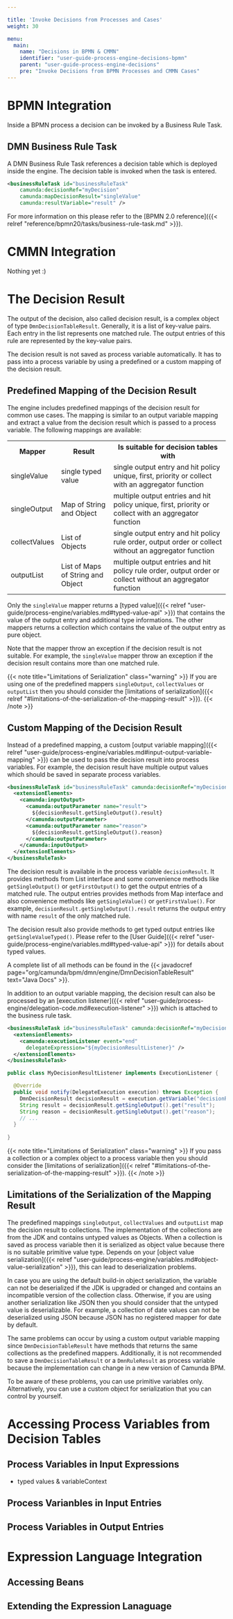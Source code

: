 ```yaml
---

title: 'Invoke Decisions from Processes and Cases'
weight: 30

menu:
  main:
    name: "Decisions in BPMN & CMMN"
    identifier: "user-guide-process-engine-decisions-bpmn"
    parent: "user-guide-process-engine-decisions"
    pre: "Invoke Decisions from BPMN Processes and CMMN Cases"
---
```



# BPMN Integration

Inside a BPMN process a decision can be invoked by a Business Rule Task.

## DMN Business Rule Task

A DMN Business Rule Task references a decision table which is deployed inside the engine. The decision table is invoked when the task is entered. 

```xml
<businessRuleTask id="businessRuleTask"
    camunda:decisionRef="myDecision"
    camunda:mapDecisionResult="singleValue"
    camunda:resultVariable="result" />
```

For more information on this please refer to the [BPMN 2.0 reference]({{< relref "reference/bpmn20/tasks/business-rule-task.md" >}}).

# CMMN Integration

Nothing yet :)

# The Decision Result

The output of the decision, also called decision result, is a complex object of type `DmnDecisionTableResult`. Generally, it is a list of key-value pairs. Each entry in the list represents one matched rule. The output entries of this rule are represented by the key-value pairs.

The decision result is not saved as process variable automatically. It has to pass into a process variable by using a predefined or a custom mapping of the decision result.

## Predefined Mapping of the Decision Result

The engine includes predefined mappings of the decision result for common use cases. The mapping is similar to an output variable mapping and extract a value from the decision result which is passed to a process variable. The following mappings are available:

<table class="table table-striped">
  <tr>
    <th>Mapper</th>
    <th>Result</th>
    <th>Is suitable for decision tables with</th>
  </tr>
  <tr>
    <td>singleValue</td>
    <td>single typed value</td>
    <td>single output entry and hit policy unique, first, priority or collect with an aggregator function</td>
  </tr>
  <tr>
    <td>singleOutput</td>
    <td>Map of String and Object</td>
    <td>multiple output entries and hit policy unique, first, priority or collect with an aggregator function</td>
  </tr>
  <tr>
    <td>collectValues</td>
    <td>List of Objects</td>
    <td>single output entry and hit policy rule order, output order or collect without an aggregator function</td>
  </tr>
  <tr>
    <td>outputList</td>
    <td>List of Maps of String and Object</td>
    <td>multiple output entries and hit policy rule order, output order or collect without an aggregator function</td>
  </tr>
</table>

Only the `singleValue` mapper returns a [typed value]({{< relref "user-guide/process-engine/variables.md#typed-value-api" >}}) that contains the value of the output entry and additional type informations. The other mappers returns a collection which contains the value of the output entry as pure object.

Note that the mapper throw an exception if the decision result is not suitable. For example, the `singleValue` mapper throw an exception if the decision result contains more than one matched rule.

{{< note title="Limitations of Serialization" class="warning" >}}
If you are using one of the predefined mappers `singleOutput`, `collectValues` or `outputList` then you should consider the [limitations of serialization]({{< relref "#limitations-of-the-serialization-of-the-mapping-result" >}}).
{{< /note >}}

## Custom Mapping of the Decision Result

Instead of a predefined mapping, a custom [output variable mapping]({{< relref "user-guide/process-engine/variables.md#input-output-variable-mapping" >}}) can be used to pass the decision result into process variables. For example, the decision result have multiple output values which should be saved in separate process variables. 

```xml
<businessRuleTask id="businessRuleTask" camunda:decisionRef="myDecision">
  <extensionElements>
    <camunda:inputOutput>
      <camunda:outputParameter name="result">
        ${decisionResult.getSingleOutput().result}
      </camunda:outputParameter>
      <camunda:outputParameter name="reason">
        ${decisionResult.getSingleOutput().reason}
      </camunda:outputParameter>
    </camunda:inputOutput>
  </extensionElements>
</businessRuleTask>
```

The decision result is available in the process variable `decisionResult`. It provides methods from List interface and some convenience methods like `getSingleOutput()` or `getFirstOutput()` to get the output entries of a matched rule. The output entries provides methods from Map interface and also convenience methods like `getSingleValue()` or `getFirstValue()`. For example, `decisionResult.getSingleOutput().result` returns the output entry with name `result` of the only matched rule.

The decision result also provide methods to get typed output entries like `getSingleValueTyped()`. Please refer to the [User Guide]({{< relref "user-guide/process-engine/variables.md#typed-value-api" >}}) for details about typed values. 

A complete list of all methods can be found in the {{< javadocref page="org/camunda/bpm/dmn/engine/DmnDecisionTableResult" text="Java Docs" >}}.


In addition to an output variable mapping, the decision result can also be processed by an [execution listener]({{< relref "user-guide/process-engine/delegation-code.md#execution-listener" >}}) which is attached to the business rule task.

```xml
<businessRuleTask id="businessRuleTask" camunda:decisionRef="myDecision">
  <extensionElements>
    <camunda:executionListener event="end"
      delegateExpression="${myDecisionResultListener}" />
  </extensionElements>
</businessRuleTask>
```

```java
public class MyDecisionResultListener implements ExecutionListener {

  @Override
  public void notify(DelegateExecution execution) throws Exception {
    DmnDecisionResult decisionResult = execution.getVariable("decisionResult");
    String result = decisionResult.getSingleOutput().get("result");
    String reason = decisionResult.getSingleOutput().get("reason");
    // ...
  }
  
}
```

{{< note title="Limitations of Serialization" class="warning" >}}
If you pass a collection or a complex object to a process variable then you should consider the [limitations of serialization]({{< relref "#limitations-of-the-serialization-of-the-mapping-result" >}}).
{{< /note >}}

## Limitations of the Serialization of the Mapping Result

The predefined mappings `singleOutput`, `collectValues` and `outputList` map the decision result to collections. The implementation of the collections are from the JDK and contains untyped values as Objects. When a collection is saved as process variable then it is serialized as object value because there is no suitable primitive value type. Depends on your [object value serialization]({{< relref "user-guide/process-engine/variables.md#object-value-serialization" >}}), this can lead to deserialization problems. 

In case you are using the default build-in object serialization, the variable can not be deserialized if the JDK is upgraded or changed and contains an incompatible version of the collection class. Otherwise, if you are using another serialization like JSON then you should consider that the untyped value is deserializable. For example, a collection of date values can not be deserialized using JSON because JSON has no registered mapper for date by default.

The same problems can occur by using a custom output variable mapping since `DmnDecisionTableResult` have methods that returns the same collections as the predefined mappers. Additionally, it is not recommended to save a `DmnDecisionTableResult` or a `DmnRuleResult` as process variable because the implementation can change in a new version of Camunda BPM.

To be aware of these problems, you can use primitive variables only. Alternatively, you can use a custom object for serialization that you can control by yourself. 

# Accessing Process Variables from Decision Tables

## Process Variables in Input Expressions

- typed values & variableContext

## Process Varianbles in Input Entries

## Process Variables in Output Entries

# Expression Language Integration

## Accessing Beans

## Extending the Expression Lanaguage

